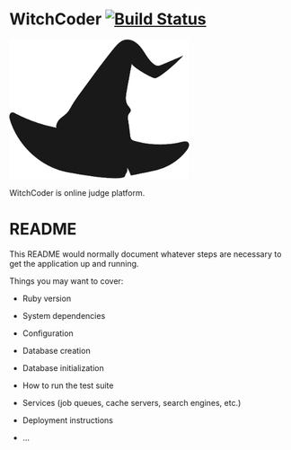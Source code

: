 # WitchCoder [![Build Status](https://travis-ci.org/tac0x2a/WitchCoder.svg?branch=master)](https://travis-ci.org/tac0x2a/WitchCoder)

![](./doc/img/logo.png)

WitchCoder is online judge platform.


# README

This README would normally document whatever steps are necessary to get the
application up and running.

Things you may want to cover:

* Ruby version

* System dependencies

* Configuration

* Database creation

* Database initialization

* How to run the test suite

* Services (job queues, cache servers, search engines, etc.)

* Deployment instructions

* ...
